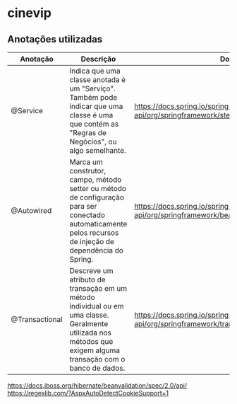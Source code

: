 # cinevip


## Anotações utilizadas

|Anotação|Descrição|Documentação|
|----------|----------|---------|
|@Service|Indica que uma classe anotada é um "Serviço". Também pode indicar que uma classe é uma que contém as "Regras de Negócios", ou algo semelhante.|https://docs.spring.io/spring-framework/docs/current/javadoc-api/org/springframework/stereotype/Service.html|
|@Autowired|Marca um construtor, campo, método setter ou método de configuração para ser conectado automaticamente pelos recursos de injeção de dependência do Spring. |https://docs.spring.io/spring-framework/docs/current/javadoc-api/org/springframework/beans/factory/annotation/Autowired.html|
|@Transactional|Descreve um atributo de transação em um método individual ou em uma classe. Geralmente utilizada nos métodos que exigem alguma transação com o banco de dados.|https://docs.spring.io/spring-framework/docs/current/javadoc-api/org/springframework/transaction/annotation/Transactional.html








https://docs.jboss.org/hibernate/beanvalidation/spec/2.0/api/
https://regexlib.com/?AspxAutoDetectCookieSupport=1